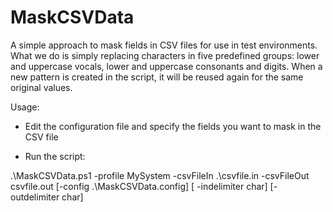 # MaskCSVData
A simple approach to mask fields in CSV files for use in test environments. What we do is simply replacing characters in five predefined groups: lower and uppercase vocals, lower and uppercase consonants and digits. When a new pattern is created in the script, it will be reused again for the same original values.

Usage:

- Edit the configuration file and specify the fields you want to mask in the CSV file

- Run the script:

.\MaskCSVData.ps1 -profile MySystem -csvFileIn .\csvfile.in -csvFileOut csvfile.out [-config .\MaskCSVData.config] [ -indelimiter char] [-outdelimiter char]
